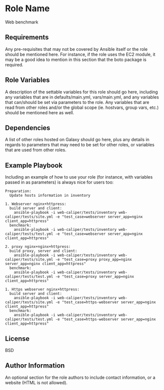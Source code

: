 Role Name
=========

Web benchmark

Requirements
------------

Any pre-requisites that may not be covered by Ansible itself or the role should be mentioned here. For instance, if the role uses the EC2 module, it may be a good idea to mention in this section that the boto package is required.

Role Variables
--------------

A description of the settable variables for this role should go here, including any variables that are in defaults/main.yml, vars/main.yml, and any variables that can/should be set via parameters to the role. Any variables that are read from other roles and/or the global scope (ie. hostvars, group vars, etc.) should be mentioned here as well.

Dependencies
------------

A list of other roles hosted on Galaxy should go here, plus any details in regards to parameters that may need to be set for other roles, or variables that are used from other roles.

Example Playbook
----------------

Including an example of how to use your role (for instance, with variables passed in as parameters) is always nice for users too:

    Preparation:
      Update hosts information in inventory

    1. Webserver nginx+httpress:
      build server and client:
        ansible-playbook -i web-caliper/tests/inventory web-caliper/tests/site.yml -e "test_case=webserver server_app=nginx client_app=httpress"
      benchmark:
        ansible-playbook -i web-caliper/tests/inventory web-caliper/tests/test.yml -e "test_case=webserver server_app=nginx client_app=httpress"

    2. proxy nginx+nginx+httpress:
      build proxy, server and client:
        ansible-playbook -i web-caliper/tests/inventory web-caliper/tests/site.yml -e "test_case=proxy proxy_app=nginx server_app=nginx client_app=httpress"
      benchmark:
        ansible-playbook -i web-caliper/tests/inventory web-caliper/tests/test.yml -e "test_case=proxy server_app=nginx client_app=httpress"

    1. Https webserver nginx+httpress:
      build server and client:
        ansible-playbook -i web-caliper/tests/inventory web-caliper/tests/site.yml -e "test_case=https-webserver server_app=nginx client_app=httpress"
      benchmark:
        ansible-playbook -i web-caliper/tests/inventory web-caliper/tests/test.yml -e "test_case=https-webserver server_app=nginx client_app=httpress"

License
-------

BSD

Author Information
------------------

An optional section for the role authors to include contact information, or a website (HTML is not allowed).
